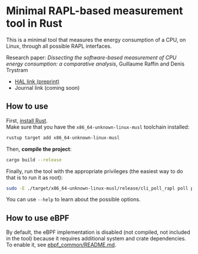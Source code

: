 # Minimal RAPL-based measurement tool in Rust

This is a minimal tool that measures the energy consumption of a CPU, on Linux, through all possible RAPL interfaces.

Research paper: *Dissecting the software-based measurement of CPU energy consumption: a comparative analysis*, Guillaume Raffin and Denis Trystram  
- [HAL link (preprint)](https://hal.science/hal-04420527)
- Journal link (coming soon)

## How to use

First, [install Rust](https://rustup.rs/).  
Make sure that you have the `x86_64-unknown-linux-musl` toolchain installed:
```sh
rustup target add x86_64-unknown-linux-musl
```

Then, **compile the project**:
```sh
cargo build --release
```

Finally, run the tool with the appropriate privileges (the easiest way to do that is to run it as root):
```sh
sudo -E ./target/x86_64-unknown-linux-musl/release/cli_poll_rapl poll powercap --domains pkg --frequency 1 --output stdout
```

You can use `--help` to learn about the possible options.

## How to use eBPF

By default, the eBPF implementation is disabled (not compiled, not included in the tool) because it requires additional system and crate dependencies.
To enable it, see [ebpf_common/README.md](ebpf_common/README.md).